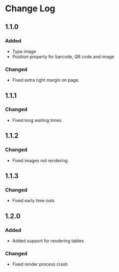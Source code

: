 # Change Log
## 1.1.0
### Added
- Type image
- Position property for barcode, QR code and image

### Changed
- Fixed extra right margin on page.

## 1.1.1
### Changed
- Fixed long waiting times

## 1.1.2
### Changed
- Fixed images not rendering

## 1.1.3
### Changed
- Fixed early time outs

## 1.2.0
### Added
- Added support for rendering tables

### Changed
- Fixed render process crash
